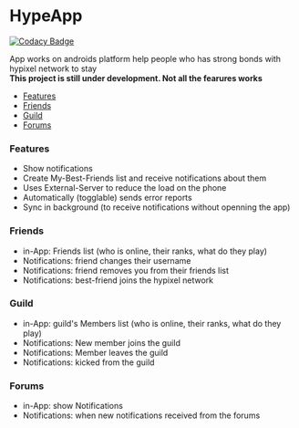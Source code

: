 # HypeApp  

[![Codacy Badge](https://api.codacy.com/project/badge/Grade/82d84a8989384d598b8ada5e8f45b8db)](https://app.codacy.com/app/aidn3/HypeApp?utm_source=github.com&utm_medium=referral&utm_content=aidn3/HypeApp&utm_campaign=Badge_Grade_Dashboard)

App works on androids platform help people who has strong bonds with hypixel network to stay  
**This project is still under development. Not all the fearures works**
  
- [Features](#features)  
- [Friends](#friends)  
- [Guild](#guild)  
- [Forums](#forums)  
  
### Features  
- Show notifications 
- Create My-Best-Friends list  and receive notifications about them  
- Uses External-Server to reduce the load on the phone  
- Automatically (togglable) sends error reports  
- Sync in background (to receive notifications without openning the app)  
  
### Friends  
- in-App: Friends list (who is online, their ranks, what do they play)  
- Notifications: friend changes their username  
- Notifications: friend removes you from their friends list  
- Notifications: best-friend joins the hypixel network  
  
### Guild  
- in-App: guild's Members list (who is online, their ranks, what do they play)  
- Notifications: New member joins the guild  
- Notifications: Member leaves the guild  
- Notifications: kicked from the guild  
  
### Forums  
- in-App: show Notifications  
- Notifications: when new notifications received from the forums  